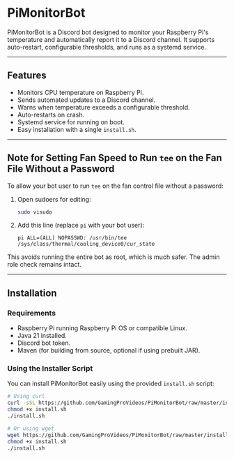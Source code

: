 # PiMonitorBot

PiMonitorBot is a Discord bot designed to monitor your Raspberry Pi's temperature and automatically report it to a Discord channel. It supports auto-restart, configurable thresholds, and runs as a systemd service.

---

## Features

- Monitors CPU temperature on Raspberry Pi.
- Sends automated updates to a Discord channel.
- Warns when temperature exceeds a configurable threshold.
- Auto-restarts on crash.
- Systemd service for running on boot.
- Easy installation with a single `install.sh`.

---

## Note for Setting Fan Speed to Run `tee` on the Fan File Without a Password

To allow your bot user to run `tee` on the fan control file without a password:

1. Open sudoers for editing:

    ```bash
    sudo visudo
    ```

2. Add this line (replace `pi` with your bot user):

    ```
    pi ALL=(ALL) NOPASSWD: /usr/bin/tee /sys/class/thermal/cooling_device0/cur_state
    ```

This avoids running the entire bot as root, which is much safer. The admin role check remains intact.

---

## Installation

### Requirements

- Raspberry Pi running Raspberry Pi OS or compatible Linux.
- Java 21 installed.
- Discord bot token.
- Maven (for building from source, optional if using prebuilt JAR).

### Using the Installer Script

You can install PiMonitorBot easily using the provided `install.sh` script:

```bash
# Using curl
curl -sSL https://github.com/GamingProVideos/PiMonitorBot/raw/master/install.sh -o install.sh
chmod +x install.sh
./install.sh

# Or using wget
wget https://github.com/GamingProVideos/PiMonitorBot/raw/master/install.sh -O install.sh
chmod +x install.sh
./install.sh
